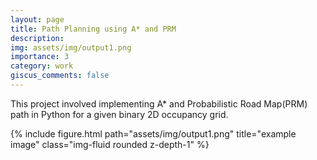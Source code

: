 ```yaml
---
layout: page
title: Path Planning using A* and PRM
description: 
img: assets/img/output1.png
importance: 3
category: work
giscus_comments: false
---
```


This project involved implementing A* and Probabilistic Road Map(PRM) path in Python for a given binary 2D occupancy grid. 
<div class="row">
    <div class="col-sm mt-3 mt-md-0">
        {% include figure.html path="assets/img/output1.png" title="example image" class="img-fluid rounded z-depth-1" %}
    </div>
</div>
